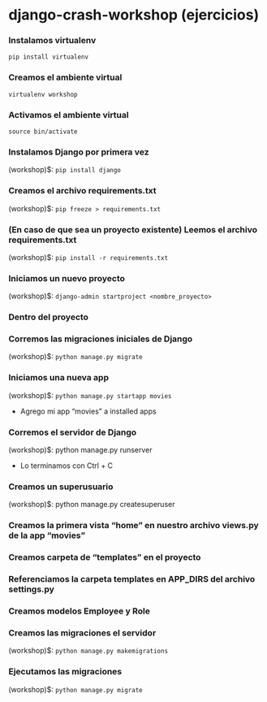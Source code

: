 # django-crash-workshop (ejercicios)

### Instalamos virtualenv

`pip install virtualenv`

### Creamos el ambiente virtual

`virtualenv workshop`

### Activamos el ambiente virtual

`source bin/activate`

### Instalamos Django por primera vez

(workshop)$: `pip install django`

### Creamos el archivo requirements.txt

(workshop)$: `pip freeze > requirements.txt`


### (En caso de que sea un proyecto existente) Leemos el archivo requirements.txt

(workshop)$: `pip install -r requirements.txt`

### Iniciamos un nuevo proyecto
(workshop)$: `django-admin startproject <nombre_proyecto>`

### Dentro del proyecto

### Corremos las migraciones iniciales de Django
(workshop)$: `python manage.py migrate`

### Iniciamos una nueva app
(workshop)$: `python manage.py startapp movies`
* Agrego mi app “movies” a installed apps

### Corremos el servidor de Django
(workshop)$: python manage.py runserver
* Lo terminamos con Ctrl + C

### Creamos un superusuario
(workshop)$: python manage.py createsuperuser

### Creamos la primera vista “home” en nuestro archivo views.py de la app “movies”
  
### Creamos carpeta de “templates” en el proyecto

### Referenciamos la carpeta templates en APP_DIRS del archivo settings.py

### Creamos modelos Employee y Role

### Creamos las migraciones el servidor
(workshop)$: `python manage.py makemigrations`
 
### Ejecutamos las migraciones 
 
(workshop)$: `python manage.py migrate`
   
